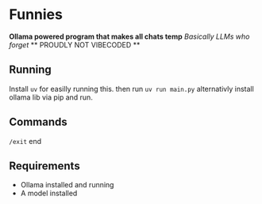 # Funnies
**Ollama powered program that makes all chats temp**
*Basically LLMs who forget*
** PROUDLY NOT VIBECODED **

## Running
Install ```uv``` for easilly running this.
then run ```uv run main.py```
alternativly install ollama lib via pip and run.

## Commands
```/exit``` end

## Requirements
* Ollama installed and running
* A model installed
